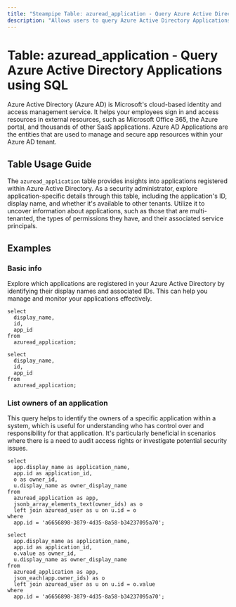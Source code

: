 ```yaml
---
title: "Steampipe Table: azuread_application - Query Azure Active Directory Applications using SQL"
description: "Allows users to query Azure Active Directory Applications, specifically to get information about the applications registered in the Azure AD tenant."
---
```


# Table: azuread_application - Query Azure Active Directory Applications using SQL

Azure Active Directory (Azure AD) is Microsoft's cloud-based identity and access management service. It helps your employees sign in and access resources in external resources, such as Microsoft Office 365, the Azure portal, and thousands of other SaaS applications. Azure AD Applications are the entities that are used to manage and secure app resources within your Azure AD tenant.

## Table Usage Guide

The `azuread_application` table provides insights into applications registered within Azure Active Directory. As a security administrator, explore application-specific details through this table, including the application's ID, display name, and whether it's available to other tenants. Utilize it to uncover information about applications, such as those that are multi-tenanted, the types of permissions they have, and their associated service principals.

## Examples

### Basic info
Explore which applications are registered in your Azure Active Directory by identifying their display names and associated IDs. This can help you manage and monitor your applications effectively.

```sql+postgres
select
  display_name,
  id,
  app_id
from
  azuread_application;
```

```sql+sqlite
select
  display_name,
  id,
  app_id
from
  azuread_application;
```

### List owners of an application
This query helps to identify the owners of a specific application within a system, which is useful for understanding who has control over and responsibility for that application. It's particularly beneficial in scenarios where there is a need to audit access rights or investigate potential security issues.

```sql+postgres
select
  app.display_name as application_name,
  app.id as application_id,
  o as owner_id,
  u.display_name as owner_display_name
from
  azuread_application as app,
  jsonb_array_elements_text(owner_ids) as o
  left join azuread_user as u on u.id = o
where
  app.id = 'a6656898-3879-4d35-8a58-b34237095a70';
```

```sql+sqlite
select
  app.display_name as application_name,
  app.id as application_id,
  o.value as owner_id,
  u.display_name as owner_display_name
from
  azuread_application as app,
  json_each(app.owner_ids) as o
  left join azuread_user as u on u.id = o.value
where
  app.id = 'a6656898-3879-4d35-8a58-b34237095a70';
```